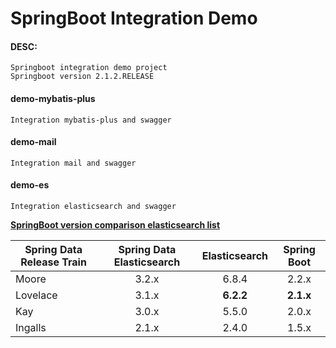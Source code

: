 # SpringBoot Integration Demo


#### DESC:
    
    Springboot integration demo project
    Springboot version 2.1.2.RELEASE


#### demo-mybatis-plus

    Integration mybatis-plus and swagger

#### demo-mail

    Integration mail and swagger

#### demo-es

    Integration elasticsearch and swagger
		 
<a href="https://docs.spring.io/spring-data/elasticsearch/docs/3.2.3.RELEASE/reference/html/#preface.requirements" target="_blank">**SpringBoot version comparison elasticsearch list**</a>  

| Spring Data Release Train | Spring Data Elasticsearch  |  Elasticsearch  | Spring Boot |
| --- | :---: | :---: | :---: |
| Moore | 3.2.x | 6.8.4 | 2.2.x |
| Lovelace | 3.1.x | **6.2.2** | **2.1.x** |
| Kay | 3.0.x | 5.5.0 | 2.0.x |
| Ingalls | 2.1.x | 2.4.0 | 1.5.x |




